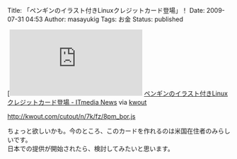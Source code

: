 Title: 「ペンギンのイラスト付きLinuxクレジットカード登場」！
Date: 2009-07-31 04:53
Author: masayukig
Tags: お金
Status: published


[![http://www.itmedia.co.jp/news/articles/0907/30/news005.html](http://kwout.com/cutout/n/7k/fz/8pm_bor.jpg "ペンギンのイラスト付きLinuxクレジットカード登場 - ITmedia News"){width="511"
height="246"}](http://www.itmedia.co.jp/news/articles/0907/30/news005.html)
[ペンギンのイラスト付きLinuxクレジットカード登場 - ITmedia
News](http://www.itmedia.co.jp/news/articles/0907/30/news005.html) via
[kwout](http://itmedia.kwout.com/quote/n7kfz8pm)


<http://kwout.com/cutout/n/7k/fz/8pm_bor.js>

ちょっと欲しいかも。今のところ、このカードを作れるのは米国在住者のみらしいです。  
日本での提供が開始されたら、検討してみたいと思います。
